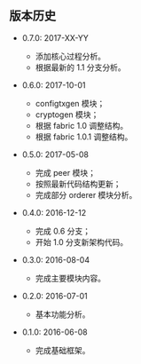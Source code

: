 ## 版本历史
* 0.7.0: 2017-XX-YY

  * 添加核心过程分析。
  * 根据最新的 1.1 分支分析。

* 0.6.0: 2017-10-01

  * configtxgen 模块；
  * cryptogen 模块；
  * 根据 fabric 1.0 调整结构。
  * 根据 fabric 1.0.1 调整结构。

* 0.5.0: 2017-05-08

  * 完成 peer 模块；
  * 按照最新代码结构更新；
  * 完成部分 orderer 模块分析。

* 0.4.0: 2016-12-12

  * 完成 0.6 分支；
  * 开始 1.0 分支新架构代码。

* 0.3.0: 2016-08-04

  * 完成主要模块内容。

* 0.2.0: 2016-07-01

  * 基本功能分析。

* 0.1.0: 2016-06-08

  * 完成基础框架。


